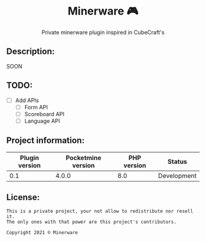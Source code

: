 <div align="center">
  <h1>Minerware 🎮</h1>
  <p>Private minerware plugin inspired in CubeCraft's</p>
</div>

## Description:
SOON

## TODO:
- [ ] Add APIs
    - [ ] Form API
    - [ ] Scoreboard API
    - [ ] Language API
    
## Project information:
| Plugin version | Pocketmine version | PHP version | Status |
|---|---|---|---|
| 0.1 | 4.0.0 | 8.0 | Development |

## License:
```
This is a private project, your not allow to redistribute nor resell it.
The only ones with that power are this project's contributors.

Copyright 2021 © Minerware
```